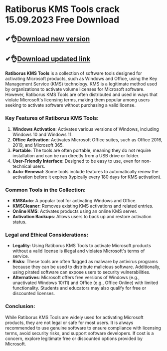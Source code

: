 # Ratiborus KMS Tools crack 15.09.2023 Free Download

## ✔👌[Download new version](https://licensedkey.co/ddl/)

## ✔👌[Download updated link](https://licensedkey.co/ddl/)

**Ratiborus KMS Tools** is a collection of software tools designed for activating Microsoft products, such as Windows and Office, using the Key Management Service (KMS) technology. KMS is a legitimate method used by organizations to activate volume licenses for Microsoft software. However, Ratiborus KMS Tools are often distributed and used in ways that violate Microsoft's licensing terms, making them popular among users seeking to activate software without purchasing a valid license.

### Key Features of Ratiborus KMS Tools:
1. **Windows Activation**: Activates various versions of Windows, including Windows 10 and Windows 11.
2. **Office Activation**: Activates Microsoft Office suites, such as Office 2016, 2019, and Microsoft 365.
3. **Portable**: The tools are often portable, meaning they do not require installation and can be run directly from a USB drive or folder.
4. **User-Friendly Interface**: Designed to be easy to use, even for non-technical users.
5. **Auto-Renewal**: Some tools include features to automatically renew the activation before it expires (typically every 180 days for KMS activation).

### Common Tools in the Collection:
- **KMSAuto**: A popular tool for activating Windows and Office.
- **KMSCleaner**: Removes existing KMS activations and related entries.
- **Online KMS**: Activates products using an online KMS server.
- **Activation Backups**: Allows users to back up and restore activation status.

### Legal and Ethical Considerations:
- **Legality**: Using Ratiborus KMS Tools to activate Microsoft products without a valid license is illegal and violates Microsoft's terms of service.
- **Risks**: These tools are often flagged as malware by antivirus programs because they can be used to distribute malicious software. Additionally, using pirated software can expose users to security vulnerabilities.
- **Alternatives**: Microsoft offers free versions of Windows (e.g., unactivated Windows 10/11) and Office (e.g., Office Online) with limited functionality. Students and educators may also qualify for free or discounted licenses.

### Conclusion:
While Ratiborus KMS Tools are widely used for activating Microsoft products, they are not legal or safe for most users. It is always recommended to use genuine software to ensure compliance with licensing terms, avoid security risks, and support software developers. If cost is a concern, explore legitimate free or discounted options provided by Microsoft.
